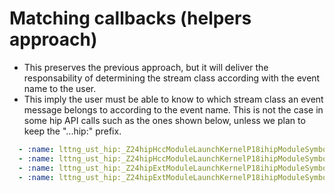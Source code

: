 # Matching callbacks (helpers approach)

* This preserves the previous approach, but it will deliver the responsability of determining the stream class according with the event name to the user.
* This imply the user must be able to know to which stream class an event message belongs to according to the event name. This is not the case in some hip API calls such as the ones shown below, unless we plan to keep the "...hip:" prefix.

```yaml
  - :name: lttng_ust_hip:_Z24hipHccModuleLaunchKernelP18ihipModuleSymbol_tjjjjjjmP12ihipStream_tPPvS4_P11ihipEvent_tS6__entry
  - :name: lttng_ust_hip:_Z24hipHccModuleLaunchKernelP18ihipModuleSymbol_tjjjjjjmP12ihipStream_tPPvS4_P11ihipEvent_tS6__exit
  - :name: lttng_ust_hip:_Z24hipExtModuleLaunchKernelP18ihipModuleSymbol_tjjjjjjmP12ihipStream_tPPvS4_P11ihipEvent_tS6_j_entry
  - :name: lttng_ust_hip:_Z24hipExtModuleLaunchKernelP18ihipModuleSymbol_tjjjjjjmP12ihipStream_tPPvS4_P11ihipEvent_tS6_j_exit
```
